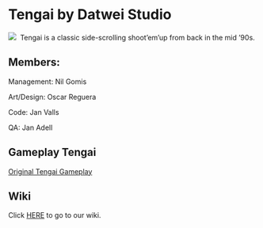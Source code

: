 # Tengai by Datwei Studio


![](https://lh6.ggpht.com/nyXhVkiDjRTP4B-L69HKoVosDyRDuHrsv7UadWTc0VMi-8ohmd4POXZ3KmCQ7XfcAws=h310)
![]()
Tengai is a classic side-scrolling shoot’em’up from back in the mid ’90s.  
## Members:
Management:	Nil Gomis  

Art/Design:	Oscar Reguera  

Code:	Jan Valls  

QA:	Jan Adell  


## Gameplay Tengai
[Original Tengai Gameplay](https://www.youtube.com/watch?v=FOnlGTzJAIY&)

## Wiki 

Click [HERE](https://github.com/Nilgomis/Datwei-Studio/wiki) to go to our wiki.
